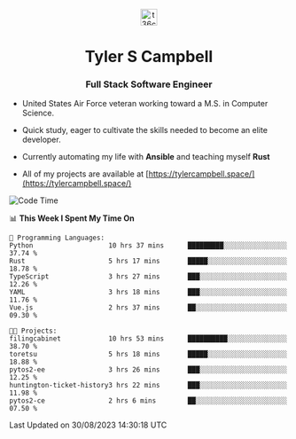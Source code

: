 <p align="center">
<a href="https://www.linkedin.com/in/t36campbell" target="blank"><img align="center" src="https://ik.imagekit.io/t36campbell/Portfolio/linkedin.png.original_m8bbGgPh6.png" alt="t36campbell" height="30" width="30" /></a>
</p>
<h1 align="center">Tyler S Campbell</h1>
<h3 align="center">Full Stack Software Engineer</h3>

* United States Air Force veteran working toward a M.S. in Computer Science.

* Quick study, eager to cultivate the skills needed to become an elite developer.

* Currently automating my life with **Ansible** and teaching myself **Rust**

* All of my projects are available at [https://tylercampbell.space/](https://tylercampbell.space/)

<!--START_SECTION:waka-->
![Code Time](http://img.shields.io/badge/Code%20Time-2%2C750%20hrs%2041%20mins-blue)

📊 **This Week I Spent My Time On** 

```text
💬 Programming Languages: 
Python                   10 hrs 37 mins      █████████░░░░░░░░░░░░░░░░   37.74 % 
Rust                     5 hrs 17 mins       █████░░░░░░░░░░░░░░░░░░░░   18.78 % 
TypeScript               3 hrs 27 mins       ███░░░░░░░░░░░░░░░░░░░░░░   12.26 % 
YAML                     3 hrs 18 mins       ███░░░░░░░░░░░░░░░░░░░░░░   11.76 % 
Vue.js                   2 hrs 37 mins       ██░░░░░░░░░░░░░░░░░░░░░░░   09.30 % 

🐱‍💻 Projects: 
filingcabinet            10 hrs 53 mins      ██████████░░░░░░░░░░░░░░░   38.70 % 
toretsu                  5 hrs 18 mins       █████░░░░░░░░░░░░░░░░░░░░   18.88 % 
pytos2-ee                3 hrs 26 mins       ███░░░░░░░░░░░░░░░░░░░░░░   12.25 % 
huntington-ticket-history3 hrs 22 mins       ███░░░░░░░░░░░░░░░░░░░░░░   11.98 % 
pytos2-ce                2 hrs 6 mins        ██░░░░░░░░░░░░░░░░░░░░░░░   07.50 % 
```


 Last Updated on 30/08/2023 14:30:18 UTC
<!--END_SECTION:waka-->
